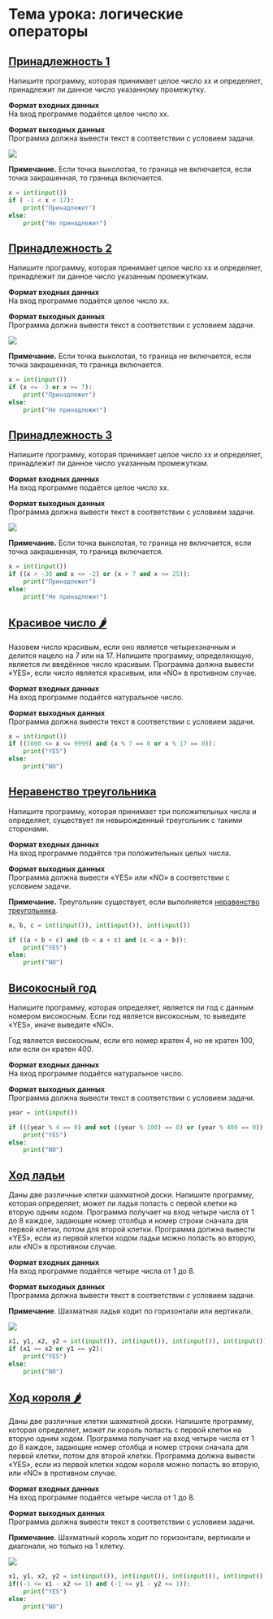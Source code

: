 # Тема урока: логические операторы
## [Принадлежность 1](https://stepik.org/lesson/265083/step/8?unit=246031)

Напишите программу, которая принимает целое число xx и определяет, принадлежит ли данное число указанному промежутку. 

**Формат входных данных**  
На вход программе подаётся целое число xx.

**Формат выходных данных**  
Программа должна вывести текст в соответствии с условием задачи.

![](https://ucarecdn.com/9bd3a69a-d538-41a2-aefb-e76386c653f9/)

**Примечание.** Если точка выколотая, то граница не включается, если точка закрашенная, то граница включается.

```python
x = int(input())
if ( -1 < x < 17):
    print("Принадлежит")
else: 
    print("Не принадлежит")
```

## [Принадлежность 2](https://stepik.org/lesson/265083/step/9?unit=246031)

Напишите программу, которая принимает целое число xx и определяет, принадлежит ли данное число указанным промежуткам.

**Формат входных данных**  
На вход программе подаётся целое число xx.

**Формат выходных данных**  
Программа должна вывести текст в соответствии с условием задачи.

![](https://ucarecdn.com/5d994476-13fb-40aa-a529-4fd12c9e424a/)

**Примечание.** Если точка выколотая, то граница не включается, если точка закрашенная, то граница включается.

```python
x = int(input())
if (x <= -3 or x >= 7):
    print("Принадлежит")
else:
    print("Не принадлежит")
```

## [Принадлежность 3](https://stepik.org/lesson/265083/step/10?unit=246031)

Напишите программу, которая принимает целое число xx и определяет, принадлежит ли данное число указанным промежуткам.

**Формат входных данных**  
На вход программе подаётся целое число xx.

**Формат выходных данных**  
Программа должна вывести текст в соответствии с условием задачи.

![](https://ucarecdn.com/4659a972-d8f5-4186-90ed-38dfdacf17fb/)

**Примечание.** Если точка выколотая, то граница не включается, если точка закрашенная, то граница включается.

```python
x = int(input())
if ((x > -30 and x <= -2) or (x > 7 and x <= 25)):
    print("Принадлежит")
else:
    print("Не принадлежит")
```

## [Красивое число 🌶️](https://stepik.org/lesson/265083/step/11?unit=246031)

Назовем число красивым, если оно является четырехзначным и делится нацело на 7 или на 17. Напишите программу, определяющую, является ли введённое число красивым. Программа должна вывести «YES», если число является красивым, или «NO» в противном случае.

**Формат входных данных**  
На вход программе подаётся натуральное число.

**Формат выходных данных**  
Программа должна вывести текст в соответствии с условием задачи.
```python
x = int(input())
if ((1000 <= x <= 9999) and (x % 7 == 0 or x % 17 == 0)):
    print("YES")
else:
    print("NO")
```

## [Неравенство треугольника](https://stepik.org/lesson/265083/step/12?unit=246031)
Напишите программу, которая принимает три положительных числа и определяет, существует ли невырожденный треугольник с такими сторонами.

**Формат входных данных**  
На вход программе подаётся три положительных целых числа.

**Формат выходных данных**  
Программа должна вывести «YES» или «NO» в соответствии с условием задачи.

**Примечание.** Треугольник существует, если выполняется [неравенство треугольника](https://ru.wikipedia.org/wiki/%D0%9D%D0%B5%D1%80%D0%B0%D0%B2%D0%B5%D0%BD%D1%81%D1%82%D0%B2%D0%BE_%D1%82%D1%80%D0%B5%D1%83%D0%B3%D0%BE%D0%BB%D1%8C%D0%BD%D0%B8%D0%BA%D0%B0).

```python
a, b, c = int(input()), int(input()), int(input())

if ((a < b + c) and (b < a + c) and (c < a + b)):
    print("YES")
else:
    print("NO")
```

## [Високосный год](https://stepik.org/lesson/265083/step/13?unit=246031)
Напишите программу, которая определяет, является ли год с данным номером високосным. Если год является високосным, то выведите «YES», иначе выведите «NO».

Год является високосным, если его номер кратен 4, но не кратен 100, или если он кратен 400.

**Формат входных данных**  
На вход программе подаётся натуральное число.

**Формат выходных данных**  
Программа должна вывести текст в соответствии с условием задачи.

```python
year = int(input())

if (((year % 4 == 0) and not ((year % 100) == 0) or (year % 400 == 0))):
    print("YES")
else: 
    print("NO")
```

## [Ход ладьи](https://stepik.org/lesson/265083/step/14?unit=246031)

Даны две различные клетки шахматной доски. Напишите программу, которая определяет, может ли ладья попасть с первой клетки на вторую одним ходом. Программа получает на вход четыре числа от 1 до 8 каждое, задающие номер столбца и номер строки сначала для первой клетки, потом для второй клетки. Программа должна вывести «YES», если из первой клетки ходом ладьи можно попасть во вторую, или «NO» в противном случае.

**Формат входных данных**  
На вход программе подаётся четыре числа от 1 до 8.

**Формат выходных данных**  
Программа должна вывести текст в соответствии с условием задачи.

**Примечание**. Шахматная ладья ходит по горизонтали или вертикали.

![](https://ucarecdn.com/c13b2aac-577c-45a5-b29e-7136842cb955/)

```python
x1, y1, x2, y2 = int(input()), int(input()), int(input()), int(input())
if (x1 == x2 or y1 == y2):
    print("YES")
else: 
    print("NO")
```

## [Ход короля 🌶️](https://stepik.org/lesson/265083/step/15?unit=246031)
Даны две различные клетки шахматной доски. Напишите программу,  которая определяет, может ли король попасть с первой клетки на вторую одним ходом. Программа получает на вход четыре числа от 1 до 8 каждое, задающие номер столбца и номер строки сначала для первой клетки, потом для второй клетки. Программа должна вывести «YES», если из первой клетки ходом короля можно попасть во вторую, или «NO» в противном случае.

**Формат входных данных**  
На вход программе подаётся четыре числа от 1 до 8.

**Формат выходных данных**  
Программа должна вывести текст в соответствии с условием задачи.

**Примечание**. Шахматный король ходит по горизонтали, вертикали и диагонали, но только на 1 клетку.

![](https://ucarecdn.com/e759d185-a6d3-47c8-96b2-7b52fa03af09/)

```python
x1, y1, x2, y2 = int(input()), int(input()), int(input()), int(input())
if((-1 <= x1 - x2 <= 1) and (-1 <= y1 - y2 <= 1)):
    print("YES")
else: 
    print("NO")
```
